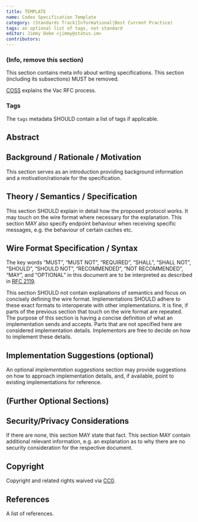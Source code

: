```yaml
---
title: TEMPLATE
name: Codex Specification Template
category: (Standards Track|Informational|Best Current Practice)
tags: an optional list of tags, not standard
editor: Jimmy Debe <jimmy@status.im>
contributors:
---
```


### (Info, remove this section)

This section contains meta info about writing specifications.
This section (including its subsections) MUST be removed.

[COSS](https://rfc.vac.dev/spec/1/) explains the Vac RFC process.

### Tags

The `tags` metadata SHOULD contain a list of tags if applicable.

## Abstract


## Background / Rationale / Motivation

This section serves as an introduction providing background information and a motivation/rationale for the specification.

## Theory / Semantics / Specification

This section SHOULD explain in detail how the proposed protocol works.
It may touch on the wire format where necessary for the explanation.
This section MAY also specify endpoint behaviour when receiving specific messages, e.g. the behaviour of certain caches etc.

## Wire Format Specification / Syntax
The key words “MUST”, “MUST NOT”, “REQUIRED”, “SHALL”, “SHALL NOT”, “SHOULD”, “SHOULD NOT”, “RECOMMENDED”, 
“NOT RECOMMENDED”, “MAY”, and “OPTIONAL” in this document are to be interpreted as described in [RFC 2119](https://www.ietf.org/rfc/rfc2119.txt).

This section SHOULD not contain explanations of semantics and focus on concisely defining the wire format.
Implementations SHOULD adhere to these exact formats to interoperate with other implementations.
It is fine, if parts of the previous section that touch on the wire format are repeated.
The purpose of this section is having a concise definition of what an implementation sends and accepts.
Parts that are not specified here are considered implementation details. 
Implementors are free to decide on how to implement these details.


## Implementation Suggestions (optional)
An optional *implementation suggestions* section may provide suggestions on how to approach implementation details, and, 
if available, point to existing implementations for reference.


## (Further Optional Sections)


## Security/Privacy Considerations

If there are none, this section MAY state that fact.
This section MAY contain additional relevant information, e.g. an explanation as to why there are no security consideration for the respective document.

## Copyright

Copyright and related rights waived via [CC0](https://creativecommons.org/publicdomain/zero/1.0/).

## References

A list of references.

